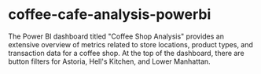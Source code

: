 # coffee-cafe-analysis-powerbi
The Power BI dashboard titled "Coffee Shop Analysis" provides an extensive overview of metrics related to store locations, product types, and transaction data for a coffee shop. At the top of the dashboard, there are button filters for Astoria, Hell's Kitchen, and Lower Manhattan.
